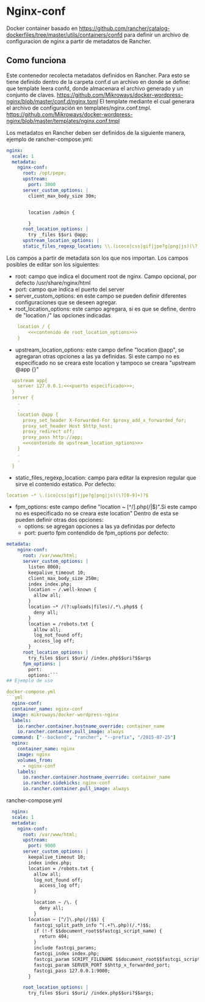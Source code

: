 # Nginx-conf
Docker container basado en https://github.com/rancher/catalog-dockerfiles/tree/master/utils/containers/confd para definir un archivo de configuracion de nginx a partir de metadatos de Rancher.

## Como funciona
Este contenedor recolecta metadatos definidos en Rancher. Para esto se tiene definido dentro de la carpeta conf.d un archivo en donde se define: que template leera confd, donde almacenara el archivo generado y un conjunto de claves. https://github.com/Mikroways/docker-wordpress-nginx/blob/master/conf.d/nginx.toml 
El template mediante el cual generara el archivo de configuración en templates/nginx.conf.tmpl. https://github.com/Mikroways/docker-wordpress-nginx/blob/master/templates/nginx.conf.tmpl


Los metadatos en Rancher deben ser definidos de la siguiente manera, ejemplo de rancher-compose.yml:

```yml
nginx:
  scale: 1
  metadata:
    nginx-conf:
      root: /opt/pepe;
      upstream:
        port: 3000
      server_custom_options: |
        client_max_body_size 30m;


        location /admin {

        }
      root_location_options: |
        try _files $$uri @app;
      upstream_location_options: |
      static_files_regexp_location: \\.(icoco|css|gif|jpe?g|png|js)(\?[0-9]+)$$
```
Los campos a partir de metadata son los que nos importan.
Los campos posibles de editar son los siguientes:
* root: campo que indica el document root de nginx. Campo opcional, por defecto /usr/share/nginx/html
* port: campo que indica el puerto del server
* server_custom_options: en este campo se pueden definir diferentes configuraciones que se deseen agregar.
* root_location_options: este campo agregara, si es que se define, dentro de "location /" las opciones indicadas
```yml
    location / {
        <<<contenido de root_location_options>>>
    }
```
* upstream_location_options: este campo define "location @app", se agregaran otras opciones a las ya definidas. Si este campo no es especificado no se creara este location y tampoco se creara "upstream @app {}"
```yml
  upstream app{
    server 127.0.0.1:<<<puerto especificado>>>;
  }
  server {
    .
    .
    location @app {
      proxy_set_header X-Forwarded-For $proxy_add_x_forwarded_for;
      proxy_set_header Host $http_host;
      proxy_redirect off;
      proxy_pass http://app;
      <<<contenido de upstream_location_options>>>
    }
    .
    .
  }  
```
* static_files_regexp_location: campo para editar la expresion regular que sirve el contenido estatico. Por defecto:
```yml
location ~* \.(ico|css|gif|jpe?g|png|js)(\?[0-9]+)?$
```
* fpm_options: este campo define "location ~ [^/]\.php(/|$)".Si este campo no es especificado no se creara este location"
Dentro de esta se pueden definir otras dos opciones:
  * options: se agregan opciones a las ya definidas por defecto
  * port: puerto fpm
contendido de fpm_options por defecto:
```yml
metadata:
    nginx-conf:
      root: /var/www/html;    
      server_custom_options: |
        listen 8060;
        keepalive_timeout 10;
        client_max_body_size 250m;
        index index.php;
        location ~ /.well-known {
          allow all;
        }
        location ~* /(?:uploads|files)/.*\.php$$ {
          deny all;
        }
        location = /robots.txt {
          allow all;
          log_not_found off;
          access_log off;
        }
      root_location_options: |
        try_files $$uri $$uri/ /index.php$$uri?$$args
      fpm_options: |
        port:
        options:```
## Ejemplo de uso

docker-compose.yml
```yml
  nginx-conf:
  container_name: nginx-conf
  image: mikroways/docker-wordpress-nginx
  labels:
    io.rancher.container.hostname_override: container_name
    io.rancher.container.pull_image: always
  command: ["--backend", "rancher", "--prefix", "/2015-07-25"]
  nginx:
    container_name: nginx
    image: nginx
    volumes_from:
      - nginx-conf
    labels:
      io.rancher.container.hostname_override: container_name
      io.rancher.sidekicks: nginx-conf
      io.rancher.container.pull_image: always
```

rancher-compose.yml
```yml
  nginx:
  scale: 1
  metadata:
    nginx-conf:
      root: /var/www/html;
      upstream:
        port: 9000
      server_custom_options: |
        keepalive_timeout 10;
        index index.php;
        location = /robots.txt {
          allow all;
          log_not_found off;
            access_log off;
          }

          location ~ /\. {
            deny all;
          }
        location ~ [^/]\.php(/|$$) {
          fastcgi_split_path_info ^(.+?\.php)(/.*)$$;
          if (!-f $$document_root$$fastcgi_script_name) {
            return 404;
          }
          include fastcgi_params;
          fastcgi_index index.php;
          fastcgi_param SCRIPT_FILENAME $$document_root$$fastcgi_script_name;
          fastcgi_param SERVER_PORT $$http_x_forwarded_port;
          fastcgi_pass 127.0.0.1:9000;
        }

      root_location_options: |
        try_files $$uri $$uri/ /index.php$$uri?$$args;
```
